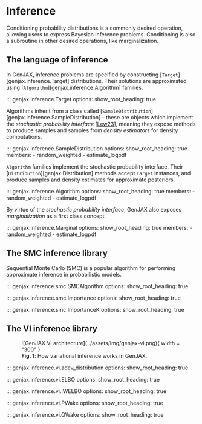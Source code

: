 # Inference

Conditioning probability distributions is a commonly desired operation, allowing users to express Bayesian inference problems. Conditioning is also a subroutine in other desired operations, like marginalization.

## The language of inference

In GenJAX, inference problems are specified by constructing [`Target`][genjax.inference.Target] distributions. Their solutions are approximated using [`Algorithm`][genjax.inference.Algorithm] families.


::: genjax.inference.Target
    options:
        show_root_heading: true

Algorithms inherit from a class called [`SampleDistribution`][genjax.inference.SampleDistribution] - these are objects which implement the _stochastic probability interface_ [[Lew23](https://dl.acm.org/doi/abs/10.1145/3591290)], meaning they expose methods to produce samples and samples from _density estimators_ for density computations.

::: genjax.inference.SampleDistribution
    options:
        show_root_heading: true
        members:
          - random_weighted
          - estimate_logpdf

`Algorithm` families implement the stochastic probability interface. Their [`Distribution`][genjax.Distribution] methods accept `Target` instances, and produce samples and density estimates for approximate posteriors.

::: genjax.inference.Algorithm
    options:
        show_root_heading: true
        members:
          - random_weighted
          - estimate_logpdf

By virtue of the _stochastic probability interface_, GenJAX also exposes _marginalization_ as a first class concept.

::: genjax.inference.Marginal
    options:
        show_root_heading: true
        members:
          - random_weighted
          - estimate_logpdf

## The SMC inference library

Sequential Monte Carlo (SMC) is a popular algorithm for performing approximate inference in probabilistic models.

::: genjax.inference.smc.SMCAlgorithm
    options:
        show_root_heading: true

::: genjax.inference.smc.Importance
    options:
        show_root_heading: true

::: genjax.inference.smc.ImportanceK
    options:
        show_root_heading: true

## The VI inference library

<figure markdown="span">
  ![GenJAX VI architecture](../assets/img/genjax-vi.png){ width = "300" }
  <figcaption><b>Fig. 1</b>: How variational inference works in GenJAX.</figcaption>
</figure>

::: genjax.inference.vi.adev_distribution
    options:
        show_root_heading: true

::: genjax.inference.vi.ELBO
    options:
        show_root_heading: true

::: genjax.inference.vi.IWELBO
    options:
        show_root_heading: true

::: genjax.inference.vi.PWake
    options:
        show_root_heading: true

::: genjax.inference.vi.QWake
    options:
        show_root_heading: true
